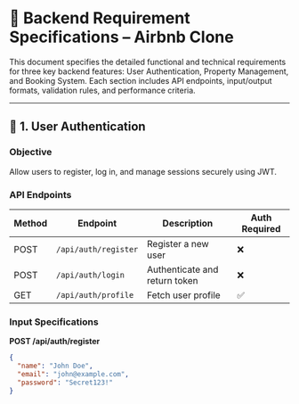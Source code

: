 # 📑 Backend Requirement Specifications – Airbnb Clone

This document specifies the detailed functional and technical requirements for three key backend features: User Authentication, Property Management, and Booking System. Each section includes API endpoints, input/output formats, validation rules, and performance criteria.

---

## 🔐 1. User Authentication

### Objective
Allow users to register, log in, and manage sessions securely using JWT.

### API Endpoints

| Method | Endpoint          | Description             | Auth Required |
|--------|-------------------|-------------------------|---------------|
| POST   | `/api/auth/register` | Register a new user     | ❌            |
| POST   | `/api/auth/login`    | Authenticate and return token | ❌        |
| GET    | `/api/auth/profile`  | Fetch user profile      | ✅            |

### Input Specifications

**POST /api/auth/register**
```json
{
  "name": "John Doe",
  "email": "john@example.com",
  "password": "Secret123!"
}
